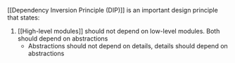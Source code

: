 [[Dependency Inversion Principle (DIP)]] is an important design principle that states:
1. [[High-level modules]] should not depend on low-level modules. Both should depend on abstractions
	- Abstractions should not depend on details, details should depend on abstractions